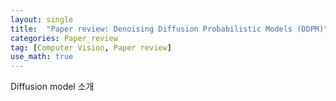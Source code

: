 ```yaml
---
layout: single
title:  "Paper review: Denoising Diffusion Probabilistic Models (DDPM)"
categories: Paper_review
tag: [Computer Vision, Paper review]
use_math: true
---
```


Diffusion model 소개